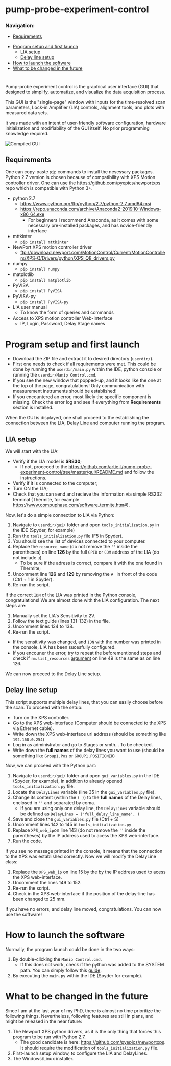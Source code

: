 # pump-probe-experiment-control 

### Navigation:
  * [Requirements](#requirements)
- [Program setup and first launch](#program-setup-and-first-launch)
  * [LIA setup](#lia-setup)
  * [Delay line setup](#delay-line-setup)
- [How to launch the software](#how-to-launch-the-software)
- [What to be changed in the future](#what-to-be-changed-in-the-future)
# 

Pump-probe experiment control is the graphical user interface (GUI) that designed to simplify, automatize, and visualize the data acquisition process.

This GUI is the "single-page" window with inputs for the time-resolved scan parameters, Lock-in Amplifier (LIA) controls, alignment tools, and plots with measured data sets. 

It was made with an intent of user-friendly software configuration, hardware initialization and modifiability of the GUI itself. No prior programming knowledge required. 

![Compiled GUI](https://i.ibb.co/bLRJ7M4/GUI.png "Compiled GUI")


## Requirements

One can copy-paste `pip` commands to install the nesessary packages. 
Python 2.7 version is chosen because of compatibility with XPS Motion controller driver. One can use the https://github.com/pyepics/newportxps repo which is compatible with Python 3+.

* python 2.7
  - https://www.python.org/ftp/python/2.7/python-2.7.amd64.msi
  - https://repo.anaconda.com/archive/Anaconda2-2019.10-Windows-x86_64.exe
    - For beginners I recommend Anaconda, as it comes with some necessary pre-installed packages, and has novice-friendly interface
* mttkinter
  - `pip install mttkinter`
* NewPort XPS motion controller driver
  - ftp://download.newport.com/MotionControl/Current/MotionControllers/XPS-Q/Drivers/python/XPS_Q8_drivers.py
* numpy
  - `pip install numpy`
* matplotlib
  - `pip install matplotlib`
* PyVISA
  - `pip install PyVISA`
* PyVISA-py
  - `pip install PyVISA-py`
* LIA user manual
  - To know the form of queries and commands
* Access to XPS motion controller Web-Interface
  - IP, Login, Password, Delay Stage names
  
# Program setup and first launch
* Download the ZIP file and extract it to desired directory (`userdir/`). 
* First one needs to check if all requirements were met. This could be done by running the `userdir/main.py` within the IDE, python console or running the `userdir/Manip Control.cmd`.  
* If you see the new window that popped-up, and it looks like the one at the top of the page, congratulations! Only communication with measurement instruments should be established!
* If you encountered an error, most likely the specific component is missing. Check the error log and see if everything from **Requirements** section is installed. 

When the GUI is displayed, one shall proceed to the establishing the connection between the LIA, Delay Line and computer running the program.

## LIA setup
We will start with the LIA:

* Verify if the LIA model is **SR830**; 
  - If not, procceed to the https://github.com/artie-l/pump-probe-experiment-control/tree/master/gui/README.md and follow the instructions.
* Verify if it is connected to the computer;
* Turn ON the LIA;
* Check that you can send and recieve the information via simple RS232 terminal (Thermite, for example https://www.compuphase.com/software_termite.htm#).

Now, let's do a simple connection to LIA via Python:

1. Navigate to `userdir/gui/` folder and open `tools_initialization.py` in the IDE (Spyder, for example)
2. Run the `tools_initialization.py` file (F5 in Spyder). 
3. You should see the list of devices connected to your computer. 
4. Replace the `resource_name` (do not remove the `''` inside the parentheses) on line **126** by the full `GPIB` or `COM` address of the LIA (do not include `u`). 
   * To be sure if the adress is correct, compare it with the one found in Thermite;
5. Uncomment line **126** and **129** by removing the `# `  in front of the code (Ctrl + 1 in Spyder).
6. Re-run the script.

If the correct `IDN` of the LIA was printed in the Python console, congratulations! We are almost done with the LIA configuration. The next steps are:

1. Manually set the LIA's Sensitivity to 2V.
2. Follow the text guide (lines 131-132) in the file.
3. Uncomment lines 134 to 138.
4. Re-run the script.

* If the sensitivity was changed, and `IDN` with the number was printed in the console, LIA has been sucesfully configured. 
* If you encouner the error, try to repeat the beforementioned steps and check if `rm.list_resources` [argument](https://www.w3schools.com/python/gloss_python_function_arguments.asp) on line 49 is the same as on line 126. 

We can now proceed to the Delay Line setup.

## Delay line setup

This script supports multiple delay lines, that you can easily choose before the scan. To proceed with the setup:

* Turn on the XPS controller.
* Go to the XPS web-interface (Computer should be connected to the XPS via Ethernet cable).
* Write down the XPS web-interface url address (should be something like `192.168.0.254`)
* Log in as administrator and go to Stages or smth... To be checked.
* Write down the **full names** of the delay lines you want to use (should be something like `Group1.Pos` or `GROUP1.POSITIONER`)

Now, we can proceed with the Python part:

1. Navigate to `userdir/gui/` folder and open `gui_variables.py` in the IDE (Spyder, for example), in addition to already opened `tools_initialization.py` file.
2. Locate the `DelayLines` variable (line 35 in the `gui_variables.py` file).
3. Change its content (within the `( )`) to the **full names** of the Delay lines, enclosed in `''` and separated by coma.
    * If you are using only one delay line, the `DelayLines` variable should be defined as `DelayLines = ('full_delay_line_name', )`
4. Save and close the `gui_variables.py` file (Ctrl + S)
5. Uncomment lines 142 to 145 in `tools_initialization.py`
6. Replace `XPS_web_ip`on line 143 (do not remove the `''` inside the parentheses) by the IP address used to acess the XPS web-interface.
7. Run the code.

If you see no message printed in the console, it means that the connection to the XPS was established correctly. Now we will modify the DelayLine class:

1. Replace the `XPS_web_ip` on line 15 by the by the IP address used to acess the XPS web-interface.
2. Uncomment the lines 149 to 152.
3. Re-run the script.
4. Check in the XPS web-interface if the position of the delay-line has been changed to 25 mm.

If you have no errors, and delay line moved, congratulations. You can now use the software!

# How to launch the software

Normally, the program launch could be done in the two ways:

1. By double-clicking the `Manip Control.cmd`.
   * If this does not work, check if the python was added to the SYSTEM path. You can simply follow this [guide](https://geek-university.com/python/add-python-to-the-windows-path/).
2. By executing the `main.py` within the IDE (Spyder for example).

# What to be changed in the future
Since I am at the last year of my PhD, there is almost no time prioritize the following things. Nevertheless, following features are still in plans, and might be released in the near future:

1. The Newport XPS python drivers, as it is the only thing that forces this program to be run with Python 2.7.
   * The good candidate is here: https://github.com/pyepics/newportxps. It should require the modification of `tools_initialization.py` file.
2. First-launch setup window, to configure the LIA and DelayLines.
3. The Windows/Linux installer.
